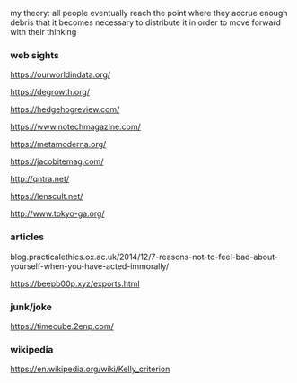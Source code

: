 my theory: all people eventually reach the point where they accrue enough debris that it becomes necessary to distribute it in order to move forward with their thinking

### web sights

https://ourworldindata.org/

https://degrowth.org/

https://hedgehogreview.com/

https://www.notechmagazine.com/

https://metamoderna.org/

https://jacobitemag.com/

http://qntra.net/



https://lenscult.net/

http://www.tokyo-ga.org/

### articles
blog.practicalethics.ox.ac.uk/2014/12/7-reasons-not-to-feel-bad-about-yourself-when-you-have-acted-immorally/

https://beepb00p.xyz/exports.html



### junk/joke
https://timecube.2enp.com/

### wikipedia
https://en.wikipedia.org/wiki/Kelly_criterion


